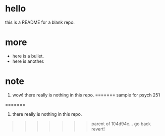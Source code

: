 # hello

this is a README for a blank repo.

# more
* here is a bullet.
* here is another.

# note

1. wow! there really is nothing in this repo.
=======
sample for psych 251

=======
1. there really is nothing in this repo.
>>>>>>> parent of 104d94c... go back revert!
